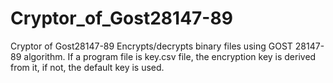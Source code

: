 # Cryptor_of_Gost28147-89
Cryptor of Gost28147-89
Encrypts/decrypts binary files using GOST 28147-89 algorithm.
If a program file is key.csv file, the encryption key is derived from it, if not, the default key is used.

